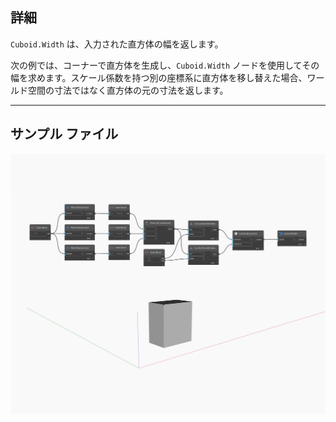 ## 詳細
`Cuboid.Width` は、入力された直方体の幅を返します。

次の例では、コーナーで直方体を生成し、`Cuboid.Width` ノードを使用してその幅を求めます。スケール係数を持つ別の座標系に直方体を移し替えた場合、ワールド空間の寸法ではなく直方体の元の寸法を返します。

___
## サンプル ファイル

![Width](./Autodesk.DesignScript.Geometry.Cuboid.Width_img.jpg)

